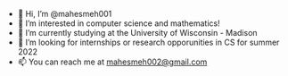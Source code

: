 - 👋 Hi, I’m @mahesmeh001
- 👀 I’m interested in computer science and mathematics!
- 🌱 I’m currently studying at the University of Wisconsin - Madison
- 💞️ I’m looking for internships or research opporunities in CS for summer 2022
- 📫 You can reach me at mahesmeh002@gmail.com

<!---
mahesmeh001/mahesmeh001 is a ✨ special ✨ repository because its `README.md` (this file) appears on your GitHub profile.
You can click the Preview link to take a look at your changes.
--->
